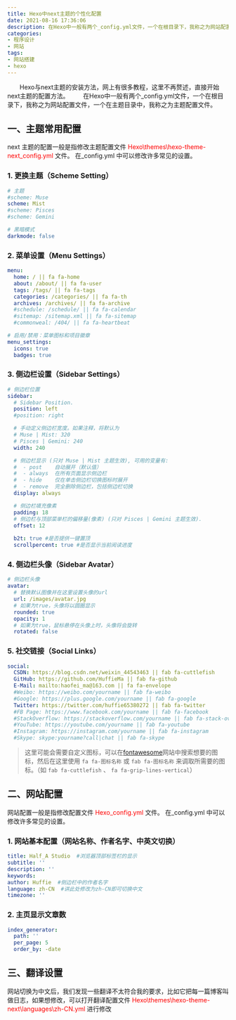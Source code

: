 ```yaml
---
title: Hexo中next主题的个性化配置
date: 2021-08-16 17:36:06
description: 在Hexo中一般有两个_config.yml文件，一个在根目录下，我称之为网站配置文件，一个在主题目录中，我称之为主题配置文件。文章介绍了主题更换、菜单设置、侧边栏设置、作者头像、社交连接、网站名称、作者名字、中英文切换、主页显示文章数、翻译设置等设置。
categories:
- 程序设计
- 网站
tags:
- 网站搭建
- hexo
---
```


&emsp;&emsp;Hexo与next主题的安装方法，网上有很多教程，这里不再赘述，直接开始next主题的配置方法。
&emsp;&emsp;在Hexo中一般有两个_config.yml文件，一个在根目录下，我称之为网站配置文件，一个在主题目录中，我称之为主题配置文件。
## 一、主题常用配置
next 主题的配置一般是指修改主题配置文件 <font color='red'> Hexo\themes\hexo-theme-next\_config.yml </font> 文件。
在_config.yml 中可以修改许多常见的设置。
### 1. 更换主题（Scheme Setting）
```yml
# 主题
#scheme: Muse
scheme: Mist
#scheme: Pisces
#scheme: Gemini

# 黑暗模式
darkmode: false
```
### 2. 菜单设置（Menu Settings）
```yml
menu:
  home: / || fa fa-home
  about: /about/ || fa fa-user
  tags: /tags/ || fa fa-tags
  categories: /categories/ || fa fa-th
  archives: /archives/ || fa fa-archive
  #schedule: /schedule/ || fa fa-calendar
  #sitemap: /sitemap.xml || fa fa-sitemap
  #commonweal: /404/ || fa fa-heartbeat

# 启用/禁用：菜单图标和项目徽章
menu_settings:
  icons: true
  badges: true
```

### 3. 侧边栏设置（Sidebar Settings）
```yml
# 侧边栏位置
sidebar:
  # Sidebar Position.
  position: left
  #position: right

  # 手动定义侧边栏宽度。如果注释，将默认为
  # Muse | Mist: 320
  # Pisces | Gemini: 240
  width: 240

  # 侧边栏显示 (只对 Muse | Mist 主题生效), 可用的变量有:
  #  - post    自动展开（默认值）
  #  - always  在所有页面显示侧边栏
  #  - hide    仅在单击侧边栏切换图标时展开
  #  - remove  完全删除侧边栏，包括侧边栏切换
  display: always

  # 侧边栏填充像素
  padding: 18
  # 侧边栏与顶部菜单栏的偏移量(像素) (只对 Pisces | Gemini 主题生效).
  offset: 12
  
  b2t: true #是否提供一键置顶
  scrollpercent: true #是否显示当前阅读进度
```

### 4. 侧边栏头像（Sidebar Avatar）
```yml
# 侧边栏头像
avatar:
  # 替换默认图像并在这里设置头像的url
  url: /images/avatar.jpg
  # 如果为true，头像将以圆圈显示
  rounded: true
  opacity: 1
  # 如果为true，鼠标悬停在头像上时，头像将会旋转
  rotated: false
```
### 5. 社交链接（Social Links）
```yml
social:
  CSDN: https://blog.csdn.net/weixin_44543463 || fab fa-cuttlefish
  GitHub: https://github.com/HuffieMa || fab fa-github
  E-Mail: mailto:haofei_ma@163.com || fa fa-envelope
  #Weibo: https://weibo.com/yourname || fab fa-weibo
  #Google: https://plus.google.com/yourname || fab fa-google
  Twitter: https://twitter.com/huffie65380272 || fab fa-twitter
  #FB Page: https://www.facebook.com/yourname || fab fa-facebook
  #StackOverflow: https://stackoverflow.com/yourname || fab fa-stack-overflow
  #YouTube: https://youtube.com/yourname || fab fa-youtube
  #Instagram: https://instagram.com/yourname || fab fa-instagram
  #Skype: skype:yourname?call|chat || fab fa-skype
```
>这里可能会需要自定义图标，可以在[fontawesome](https://fontawesome.com/v5.15/icons)网站中搜索想要的图标，然后在这里使用 `fa fa-图标名称` 或  `fab fa-图标名称` 来调取所需要的图标。（如 `fab fa-cuttlefish` 、 `fa fa-grip-lines-vertical`）
>
## 二、网站配置
网站配置一般是指修改配置文件 <font color='red'> Hexo\_config.yml </font> 文件。
在_config.yml 中可以修改许多常见的设置。
### 1. 网站基本配置（网站名称、作者名字、中英文切换）
```yml
title: Half_A Studio  #浏览器顶部标签栏的显示
subtitle: ''
description: ''
keywords:
author: Huffie	#侧边栏中的作者名字
language: zh-CN	 #讲此处修改为zh-CN即可切换中文
timezone: ''
```
### 2. 主页显示文章数
```yml
index_generator:
  path: ''
  per_page: 5
  order_by: -date
```
## 三、翻译设置
网站切换为中文后，我们发现一些翻译不太符合我的要求，比如它把每一篇博客叫做日志，如果想修改，可以打开翻译配置文件 <font color='red'> Hexo\themes\hexo-theme-next\languages\zh-CN.yml</font> 进行修改